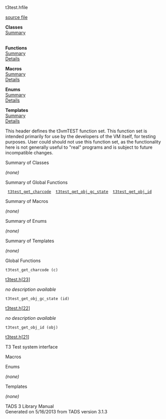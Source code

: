 <span class="title">t3test.h</span><span class="type">file</span>

[source file](../source/t3test.h.html)

**Classes**  
[Summary](#_ClassSummary_)  
 

**Functions**  
[Summary](#_FunctionSummary_)  
[Details](#_Functions_)

**Macros**  
[Summary](#_MacroSummary_)  
[Details](#_Macros_)

**Enums**  
[Summary](#_EnumSummary_)  
[Details](#_Enums_)

**Templates**  
[Summary](#_TemplateSummary_)  
[Details](#_Templates_)

<div class="fdesc">

This header defines the t3vmTEST function set. This function set is
intended primarily for use by the developers of the VM itself, for
testing purposes. User could should not use this function set, as the
functionality here is not generally useful to "real" programs and is
subject to future incompatible changes.

</div>

<span id="_ClassSummary_"></span>

<div class="mjhd">

<span class="hdln">Summary of Classes</span>  

</div>

*(none)* <span id="FunctionSummary_"></span>

<div class="mjhd">

<span class="hdln">Summary of Global Functions</span>  

</div>

` `[`t3test_get_charcode`](#t3test_get_charcode)`  `[`t3test_get_obj_gc_state`](#t3test_get_obj_gc_state)`  `[`t3test_get_obj_id`](#t3test_get_obj_id)`  `

<span id="_MacroSummary_"></span>

<div class="mjhd">

<span class="hdln">Summary of Macros</span>  

</div>

*(none)* <span id="_EnumSummary_"></span>

<div class="mjhd">

<span class="hdln">Summary of Enums</span>  

</div>

*(none)* <span id="_TemplateSummary_"></span>

<div class="mjhd">

<span class="hdln">Summary of Templates</span>  

</div>

*(none)* <span id="_Functions_"></span>

<div class="mjhd">

<span class="hdln">Global Functions</span>  

</div>

<span id="t3test_get_charcode"></span>

`t3test_get_charcode (c)`

[t3test.h](../file/t3test.h.html)\[[23](../source/t3test.h.html#23)\]

<div class="desc">

*no description available*

</div>

<span id="t3test_get_obj_gc_state"></span>

`t3test_get_obj_gc_state (id)`

[t3test.h](../file/t3test.h.html)\[[22](../source/t3test.h.html#22)\]

<div class="desc">

*no description available*

</div>

<span id="t3test_get_obj_id"></span>

`t3test_get_obj_id (obj)`

[t3test.h](../file/t3test.h.html)\[[21](../source/t3test.h.html#21)\]

<div class="desc">

T3 Test system interface

</div>

<span id="_Macros_"></span>

<div class="mjhd">

<span class="hdln">Macros</span>  

</div>

<span id="_Enums_"></span>

<div class="mjhd">

<span class="hdln">Enums</span>  

</div>

*(none)* <span id="_Templates_"></span>

<div class="mjhd">

<span class="hdln">Templates</span>  

</div>

*(none)*

<div class="ftr">

TADS 3 Library Manual  
Generated on 5/16/2013 from TADS version 3.1.3

</div>
